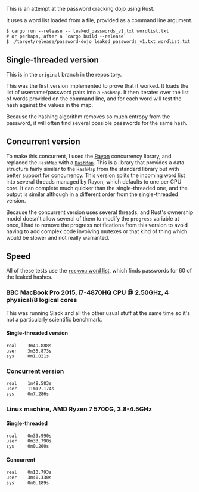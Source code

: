 This is an attempt at the password cracking dojo using Rust.

It uses a word list loaded from a file, provided as a command line argument.

```shell
$ cargo run --release -- leaked_passwords_v1.txt wordlist.txt
# or perhaps, after a `cargo build --release`
$ ./target/release/password-dojo leaked_passwords_v1.txt wordlist.txt
```

## Single-threaded version

This is in the `original` branch in the repository.

This was the first version implemented to prove that it worked. It loads the list of username/password pairs into a `HashMap`. It then iterates over the list of words provided on the command line, and for each word will test the hash against the values in the map.

Because the hashing algorithm removes so much entropy from the password, it will often find several possible passwords for the same hash.

## Concurrent version

To make this concurrent, I used the [Rayon](https://github.com/rayon-rs/rayon) concurrency library, and replaced the `HashMap` with a [`DashMap`](https://docs.rs/dashmap/latest/dashmap/). This is a library that provides a data structure fairly similar to the `HashMap` from the standard library but with better support for concurrency. This version splits the incoming word list into several threads managed by Rayon, which defaults to one per CPU core. It can complete much quicker than the single-threaded one, and the output is similar although in a different order from the single-threaded version.

Because the concurrent version uses several threads, and Rust's ownership model doesn't allow several of them to modify the `progress` variable at once, I had to remove the progress notifications from this version to avoid having to add complex code involving mutexes or that kind of thing which would be slower and not really warranted.

## Speed

All of these tests use the [`rockyou` word list](https://github.com/brannondorsey/naive-hashcat/releases/download/data/rockyou.txt), which finds passwords for 60 of the leaked hashes.

### BBC MacBook Pro 2015, i7-4870HQ CPU @ 2.50GHz, 4 physical/8 logical cores

This was running Slack and all the other usual stuff at the same time so it's not a particularly scientific benchmark.

#### Single-threaded version

```
real    3m49.888s
user    3m35.873s
sys     0m1.021s
```

### Concurrent version
```
real    1m48.583s
user    11m12.174s
sys     0m7.286s
```

### Linux machine, AMD Ryzen 7 5700G, 3.8-4.5GHz

#### Single-threaded
```
real    0m33.990s
user    0m33.790s
sys     0m0.200s
```

#### Concurrent
```
real    0m13.793s
user    3m40.330s
sys     0m0.189s
```

